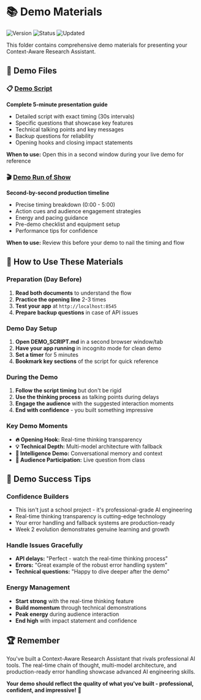 # 📚 Demo Materials

![Version](https://img.shields.io/badge/Version-2.2.0-blue)
![Status](https://img.shields.io/badge/Status-Demo%20Ready-brightgreen)
![Updated](https://img.shields.io/badge/Updated-Oct%202025-orange)

This folder contains comprehensive demo materials for presenting your Context-Aware Research Assistant.

## 🎯 Demo Files

### 📋 [Demo Script](assets/docs/DEMO_SCRIPT.md)
**Complete 5-minute presentation guide**
- Detailed script with exact timing (30s intervals)
- Specific questions that showcase key features
- Technical talking points and key messages
- Backup questions for reliability
- Opening hooks and closing impact statements

**When to use:** Open this in a second window during your live demo for reference

### 🎬 [Demo Run of Show](assets/docs/DEMO_RUN_OF_SHOW.md)
**Second-by-second production timeline**
- Precise timing breakdown (0:00 - 5:00)
- Action cues and audience engagement strategies
- Energy and pacing guidance
- Pre-demo checklist and equipment setup
- Performance tips for confidence

**When to use:** Review this before your demo to nail the timing and flow

## 🚀 How to Use These Materials

### **Preparation (Day Before)**
1. **Read both documents** to understand the flow
2. **Practice the opening line** 2-3 times
3. **Test your app** at `http://localhost:8545`
4. **Prepare backup questions** in case of API issues

### **Demo Day Setup**
1. **Open DEMO_SCRIPT.md** in a second browser window/tab
2. **Have your app running** in incognito mode for clean demo
3. **Set a timer** for 5 minutes
4. **Bookmark key sections** of the script for quick reference

### **During the Demo**
1. **Follow the script timing** but don't be rigid
2. **Use the thinking process** as talking points during delays
3. **Engage the audience** with the suggested interaction moments
4. **End with confidence** - you built something impressive

### **Key Demo Moments**
- **🔥 Opening Hook:** Real-time thinking transparency
- **💡 Technical Depth:** Multi-model architecture with fallback
- **🧠 Intelligence Demo:** Conversational memory and context
- **🎯 Audience Participation:** Live question from class

## 🎪 Demo Success Tips

### **Confidence Builders**
- This isn't just a school project - it's professional-grade AI engineering
- Real-time thinking transparency is cutting-edge technology
- Your error handling and fallback systems are production-ready
- Week 2 evolution demonstrates genuine learning and growth

### **Handle Issues Gracefully**
- **API delays:** "Perfect - watch the real-time thinking process"
- **Errors:** "Great example of the robust error handling system"
- **Technical questions:** "Happy to dive deeper after the demo"

### **Energy Management**
- **Start strong** with the real-time thinking feature
- **Build momentum** through technical demonstrations
- **Peak energy** during audience interaction
- **End high** with impact statement and confidence

## 🏆 Remember

You've built a Context-Aware Research Assistant that rivals professional AI tools. The real-time chain of thought, multi-model architecture, and production-ready error handling showcase advanced AI engineering skills.

**Your demo should reflect the quality of what you've built - professional, confident, and impressive!** 🚀